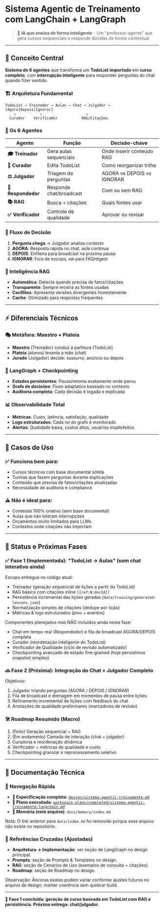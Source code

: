 # Sistema Agentic de Treinamento com LangChain + LangGraph

> 🤖 **IA que ensina de forma inteligente** - Um "professor-agente" que gera cursos sequenciais e responde dúvidas de forma contextual

---

## 🎯 **Conceito Central**

**Sistema de 6 agentes** que transforma um **TodoList importado** em **curso completo**, com **interrupção inteligente** para responder perguntas do chat quando fizer sentido.

### 🏗️ **Arquitetura Fundamental**

```
TodoList → Treinador → Aulas → Chat → Julgador → [Agora|Depois|Ignorar]
    ↓           ↓                    ↓
  Curador    Verificador           RAG/Citações
```

### 🤖 **Os 6 Agentes**

| Agente                   | Função                | Decisão-chave             |
| ------------------------ | ----------------------- | -------------------------- |
| **🎓 Treinador**   | Gera aulas sequenciais  | Onde inserir conteúdo RAG |
| **📝 Curador**     | Edita TodoList          | Como reorganizar trilha    |
| **⚖️ Julgador**  | Triagem de perguntas    | AGORA vs DEPOIS vs IGNORAR |
| **💬 Respondedor** | Responde chat/broadcast | Com ou sem RAG             |
| **📚 RAG**         | Busca + citações      | Quais fontes usar          |
| **✅ Verificador** | Controle de qualidade   | Aprovar ou revisar         |

### 🔄 **Fluxo de Decisão**

1. **Pergunta chega** → Julgador analisa contexto
2. **AGORA**: Resposta rápida no chat, aula continua
3. **DEPOIS**: Enfileira para broadcast na próxima pausa
4. **IGNORAR**: Fora de escopo, vai para FAQ/digest

### 🧠 **Inteligência RAG**

- **Automática**: Detecta quando precisa de fatos/citações
- **Transparente**: Sempre mostra as fontes usadas
- **Conflitos**: Apresenta versões divergentes honestamente
- **Cache**: Otimizado para respostas frequentes

---

## ⚡ **Diferenciais Técnicos**

### 🎭 **Metáfora: Maestro + Plateia**

- **Maestro** (Treinador) conduz a partitura (TodoList)
- **Plateia** (alunos) levanta a mão (chat)
- **Jurado** (Julgador) decide: sussurro, anúncio ou depois

### 🔧 **LangGraph + Checkpointing**

- **Estados persistentes**: Pausa/retoma exatamente onde parou
- **Grafo de decisões**: Fluxo adaptativo baseado no contexto
- **Auditoria completa**: Cada decisão é logada e explicada

### 📊 **Observabilidade Total**

- **Métricas**: Custo, latência, satisfação, qualidade
- **Logs estruturados**: Cada nó do grafo é monitorado
- **Alertas**: Qualidade baixa, custos altos, usuários insatisfeitos

---

## 🎯 **Casos de Uso**

### ✅ **Funciona bem para:**

- Cursos técnicos com base documental sólida
- Turmas que fazem perguntas durante explicações
- Conteúdo que precisa de fatos/citações atualizadas
- Necessidade de auditoria e compliance

### ⚠️ **Não é ideal para:**

- Conteúdo 100% criativo (sem base documental)
- Aulas que não toleram interrupções
- Orçamentos muito limitados para LLMs
- Contextos onde citações não importam

---

## 🚀 **Status e Próximas Fases**

### ✅ Fase 1 (Implementada): "TodoList → Aulas" (sem chat interativo ainda)

Escopo entregue no código atual:

- Treinador (geração sequencial de lições a partir do TodoList)
- RAG básico com citações inline `[[ref:N:docId]]`
- Persistência incremental das lições geradas (`data/training/generated-lessons.json`)
- Normalização simples de citações (dedupe por lição)
- Métricas & logs estruturados (pino + eventos)

Componentes planejados mas NÃO incluídos ainda nesta fase:

- Chat em tempo real (Respondedor) e fila de broadcast AGORA/DEPOIS completa
- Curador (reordenação inteligente do TodoList)
- Verificador de Qualidade (ciclo de revisão automatizado)
- Checkpointing avançado de estado fine‑grained (hoje persistimos snapshot simples)

### 🔜 Fase 2 (Próxima): Integração do Chat + Julgador Completo

Objetivos:

1. Julgador triando perguntas (AGORA / DEPOIS / IGNORAR)
2. Fila de broadcast e drenagem em momentos de pausa entre lições
3. Refinamento incremental de lições com feedback do chat
4. Anotações de qualidade preliminares (marcadores de revisão)

### 🛠️ Roadmap Resumido (Macro)

1. (Feito) Geração sequencial + RAG
2. (Em andamento) Camada de interação (chat + julgador)
3. Curadoria e reordenação dinâmica
4. Verificador + métricas de qualidade e custo
5. Checkpointing granular e reprocessamento seletivo

---

## 📖 **Documentação Técnica**

### 🧭 **Navegação Rápida**

- **🔧 Especificação completa**: [`design/sistema-agentic-treinamento.md`](../design/sistema-agentic-treinamento.md)  
- **📝 Plano executado**: [`workspace-plans/completed/sistema-agentic-treinamento-langchain.md`](../../workspace-plans/completed/sistema-agentic-treinamento-langchain.md)  
- **🧠 Memória (este arquivo)**: `docs/memory/index.md`

Nota: O link anterior para `docs/index.md` foi removido porque esse arquivo não existe no repositório.

### 🎯 **Referências Cruzadas (Ajustadas)**

- **Arquitetura → Implementação**: ver seção de LangGraph no design principal.
- **Prompts**: seção de Prompts & Templates no design.
- **RAG**: seção de Cenários de Uso (exemplos de consulta + citações).
- **Roadmap**: seção de Roadmap no design.

Observação: Âncoras exatas podem variar conforme ajustes futuros no arquivo de design; manter coerência sem quebrar build.

---

**🎯 Fase 1 concluída: geração de curso baseada em TodoList com RAG e persistência. Próxima entrega: chat/julgador.**

